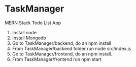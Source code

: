 # TaskManager
MERN Stack Todo List App

1) Install node 
2) Install Mongodb
3) Go to TaskManager/backend, do an npm install
4) From TaskManager/backend folder run node src/index.js 
5) Go to TaskManager/frontend, do an npm install.
6) From TaskManager/frontend run npm start


